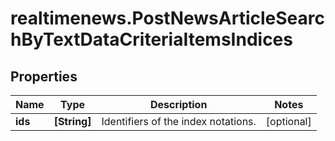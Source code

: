 # realtimenews.PostNewsArticleSearchByTextDataCriteriaItemsIndices

## Properties

Name | Type | Description | Notes
------------ | ------------- | ------------- | -------------
**ids** | **[String]** | Identifiers of the index notations. | [optional] 


